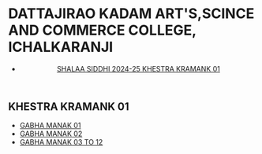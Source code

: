 # <!DOCTYPE html>
<html lang="en">

<head>
    <meta charset="UTF-8">
    <meta name="viewport" content="width=device-width, initial-scale=1.0">
    <h1>DATTAJIRAO KADAM ART'S,SCINCE AND COMMERCE COLLEGE, ICHALKARANJI</h1>
    <link rel="stylesheet" href="styles.css">
</head>

<body>
    <header>
        <nav>
            <ul> 
                <li><a href="#KSHETRA 01">SHALAA SIDDHI 2024-25 KHESTRA KRAMANK 01</a></li>
           </ul>
        </nav>
    </header>
    <main>
        <section id="KSHETRA 01">
            <h2>KHESTRA KRAMANK 01</h2>
            <ul>
                <li><a href="https://drive.google.com/file/d/1qYrJZ15SHQnoiQD9Ql8zF9pilTwbbz-5/view?usp=sharing">GABHA MANAK 01</a></li>
                <li><a href="https://drive.google.com/file/d/1pA0Amk2kYS0Rn1oMFRQKEcbQNxusBg3x/view?usp=sharing">GABHA MANAK 02</a></li>
                <li><a href="https://drive.google.com/file/d/1-_xXJjpgS3AyNv3B9hCOx_si6DqKhAPs/view?usp=sharing">GABHA MANAK 03 TO 12</a></li>
           </ul>
        </section>
           </ul>
        </section>
        </main>
    </body>

</html>
